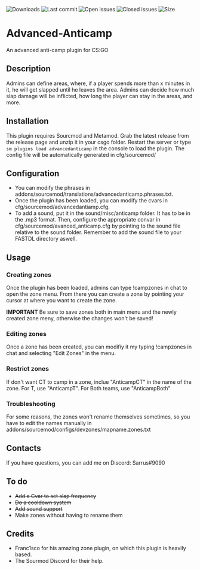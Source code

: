 
![Downloads](https://img.shields.io/github/downloads/Sarrus1/advanced-anticamp/total) ![Last commit](https://img.shields.io/github/last-commit/Sarrus1/advanced-anticamp "Last commit") ![Open issues](https://img.shields.io/github/issues/Sarrus1/advanced-anticamp "Open Issues") ![Closed issues](https://img.shields.io/github/issues-closed/Sarrus1/advanced-anticamp "Closed Issues") ![Size](https://img.shields.io/github/repo-size/Sarrus1/advanced-anticamp "Size")

# Advanced-Anticamp
An advanced anti-camp plugin for CS:GO

## Description ##
Admins can define areas, where, if a player spends more than x minutes in it, he will get slapped until he leaves the area.
Admins can decide how much slap damage will be inflicted, how long the player can stay in the areas, and more.

## Installation ##
This plugin requires Sourcmod and Metamod.
Grab the latest release from the release page and unzip it in your csgo folder.
Restart the server or type `sm plugins load advancedanticamp` in the console to load the plugin.
The config file will be automatically generated in cfg/sourcemod/

## Configuration ##
- You can modify the phrases in addons/sourcemod/translations/advancedanticamp.phrases.txt.
- Once the plugin has been loaded, you can modify the cvars in cfg/sourcemod/advancedantiamp.cfg.
- To add a sound, put it in the sound/misc/anticamp folder. It has to be in the .mp3 format. Then, configure the appropriate convar in cfg/sourcemod/avanced_anticamp.cfg by pointing to the sound file relative to the sound folder. Remember to add the sound file to your FASTDL directory aswell.

## Usage ##
### Creating zones ###
Once the plugin has been loaded, admins can type !campzones in chat to open the zone menu. From there you can create a zone by pointing your cursor at where you want to create the zone.

**IMPORTANT** Be sure to save zones both in main menu and the newly created zone meny, otherwise the changes won't be saved!

### Editing zones ###
Once a zone has been created, you can modifiy it my typing !campzones in chat and selecting "Edit Zones" in the menu.

### Restrict zones ###
If don't want CT to camp in a zone, inclue "AnticampCT" in the name of the zone.
For T, use "AnticampT".
For Both teams, use "AnticampBoth"

### Troubleshooting ###
For some reasons, the zones won't rename themselves sometimes, so you have to edit the names manually in addons/sourcemod/configs/devzones/mapname.zones.txt

## Contacts ##
If you have questions, you can add me on Discord: Sarrus#9090

## To do ##
- ~~Add a Cvar to set slap frequency~~
- ~~Do a cooldown system~~
- ~~Add sound support~~
- Make zones without having to rename them

## Credits ##
- Franc1sco for his amazing zone plugin, on which this plugin is heavily based.
- The Sourmod Discord for their help.


